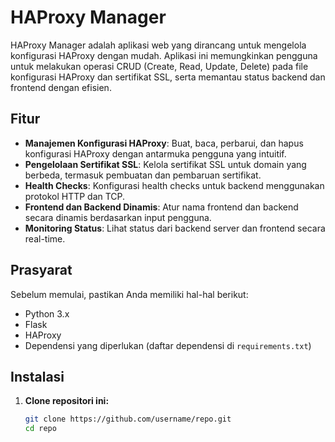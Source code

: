 # HAProxy Manager

HAProxy Manager adalah aplikasi web yang dirancang untuk mengelola konfigurasi HAProxy dengan mudah. Aplikasi ini memungkinkan pengguna untuk melakukan operasi CRUD (Create, Read, Update, Delete) pada file konfigurasi HAProxy dan sertifikat SSL, serta memantau status backend dan frontend dengan efisien.

## Fitur

- **Manajemen Konfigurasi HAProxy**: Buat, baca, perbarui, dan hapus konfigurasi HAProxy dengan antarmuka pengguna yang intuitif.
- **Pengelolaan Sertifikat SSL**: Kelola sertifikat SSL untuk domain yang berbeda, termasuk pembuatan dan pembaruan sertifikat.
- **Health Checks**: Konfigurasi health checks untuk backend menggunakan protokol HTTP dan TCP.
- **Frontend dan Backend Dinamis**: Atur nama frontend dan backend secara dinamis berdasarkan input pengguna.
- **Monitoring Status**: Lihat status dari backend server dan frontend secara real-time.

## Prasyarat

Sebelum memulai, pastikan Anda memiliki hal-hal berikut:

- Python 3.x
- Flask
- HAProxy
- Dependensi yang diperlukan (daftar dependensi di `requirements.txt`)

## Instalasi

1. **Clone repositori ini:**

   ```bash
   git clone https://github.com/username/repo.git
   cd repo

